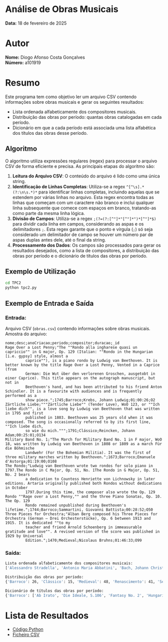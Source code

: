 # Análise de Obras Musicais

**Data:** 18 de fevereiro de 2025

# Autor

**Nome:** Diogo Afonso Costa Gonçalves  
**Número:** a101919  

# Resumo

Este programa tem como objetivo ler um arquivo CSV contendo informações sobre obras musicais e gerar os seguintes resultados:

- Lista ordenada alfabeticamente dos compositores musicais.
- Distribuição das obras por período: quantas obras catalogadas em cada período.
- Dicionário em que a cada período está associada uma lista alfabética dos títulos das obras desse período.

## Algoritmo

O algoritmo utiliza expressões regulares (regex) para processar o arquivo CSV de forma eficiente e precisa. As principais etapas do algoritmo são:

1. **Leitura do Arquivo CSV**: O conteúdo do arquivo é lido como uma única string.
2. **Identificação de Linhas Completas**: Utiliza-se a regex `^[^\s].*(?:\n\s.*)*` para identificar linhas completas, incluindo aquelas que se estendem por várias linhas no arquivo. Esta regex encontra todas as linhas que começam com um caractere não branco e inclui qualquer linha subsequente que comece com espaços em branco, tratando-as como parte da mesma linha lógica.
3. **Divisão de Campos**: Utiliza-se a regex `;(?=(?:[^"]*"[^"]*")*[^"]*$)` para dividir cada linha em campos, considerando as aspas e os delimitadores `;`. Esta regex garante que o ponto e vírgula (`;`) só seja considerado um delimitador de campo se houver um número par de aspas duplas antes dele, até o final da string.
4. **Processamento dos Dados**: Os campos são processados para gerar os resultados desejados, como a lista de compositores, a distribuição das obras por período e o dicionário de títulos das obras por período.


## Exemplo de Utilização

```bash
cd TPC2
python tpc2.py
```

## Exemplo de Entrada e Saída

### Entrada:
Arquivo CSV (`obras.csv`) contendo informações sobre obras musicais.
Amostra do arquivo:

```csv
nome;desc;anoCriacao;periodo;compositor;duracao;_id
Rage Over a Lost Penny;"The ""Rondo alla ingharese quasi un capriccio"" in G major, Op. 129 (Italian: ""Rondo in the Hungarian [i.e. gypsy] style, almost a
         caprice""), is a piano rondo by Ludwig van Beethoven. It is better known by the title Rage Over a Lost Penny, Vented in a Caprice (from
         German: Die Wut über den verlorenen Groschen, ausgetobt in einer Caprice). This title appears on the autograph manuscript, but not in
         Beethoven's hand, and has been attributed to his friend Anton Schindler. It is a favourite with audiences and is frequently performed as a
         show piece.";1745;Barroco;Krebs, Johann Ludwig;01:00:26;O2
Zärtliche Liebe;"""Zärtliche Liebe"" (Tender Love), WoO 123, or ""Ich liebe dich"", is a love song by Ludwig van Beethoven that was written in 1795 and first
         published in 1803. Beethoven was 25 years old when it was composed. The song is occasionally referred to by its first line, ""Ich liebe dich,
         so wie du mich.""";1791;Clássico;Reincken, Johann Adam;00:25:01;O134
Military Band No. 1;"The March for Military Band No. 1 in F major, WoO 18, was written by Ludwig van Beethoven in 1808 or 1809 as a march Für die Böhmische
         Landwehr (For the Bohemian Militia). It was the first of three military marches written by Beethoven.";1673;Barroco;Emanuele d'Astorga;01:19:00;O108
The Rondo;"Ludwig van Beethoven wrote two rondos for solo piano in 1797.The Rondo in C Major, Op. 51, No. 1The Rondo in G Major, Op. 51, No. 2 bears
         a dedication to Countess Henriette von Lichnowsky in later editions. Artaria originally published both Rondos without dedications in October
         1797.During this time, the composer also wrote the Op. 129 Rondo ""Rage over a Lost Penny,"" and the three Piano Sonatas, Op. 10. The Op. 129
         Rondo remained unpublished during Beethoven's lifetime.";1744;Barroco;Sammartini, Giovanni Battista;00:28:52;O50
Three Pieces for Orchestra;"Alban Berg composed his Three Pieces for Orchestra (German – Drei Orchesterstücke), Op. 6 between 1913 and 1915. It is dedicated ""to my
         teacher and friend Arnold Schoenberg in immeasurable gratitude and love"". A revised version of the score was published in 1929 by Universal
         Edition.";1470;Medieval;Nicolaus Bruhns;01:46:33;O99
```

### Saída:
```bash
Lista ordenada alfabeticamente dos compositores musicais:
['Alessandro Stradella', 'Antonio Maria Abbatini', 'Bach, Johann Christoph', 'Bach, Johann Michael', 'Bach, Wilhelm Friedemann', 'Balbastre, Claude', 'Baldassare Galuppi', 'Barbara of Portugal', 'Benda, Franz', 'Bernardo Pasquini', 'Biber, Heinrich Ignaz Franz', 'Bononcini, Giovanni Battista', 'Boyvin, Jacques', 'Bull, John', 'Cabanilles, Juan Bautista', 'Caldara, Antonio', 'Carissimi, Giacomo', 'Cavalli, Francesco', 'Cristofaro Caresana', 'David Perez', 'Dieterich Buxtehude', 'Domenico Scarlatti', 'Duarte Lobo', 'Duarte Lôbo', 'Durante, Francesco', 'Elisabeth Sophie of Mecklenburg', "Emanuele d'Astorga", 'Estevao de Brito', 'Fernandes, Gaspar', 'Filipe De Magalhaes', 'Friederike Sophie Wilhelmine', 'Froberger, Johann Jakob', 'Georg Bohm', 'Georg Muffat', 'Gibbons, Orlando', 'Gibbs, Joseph', 'Giovanni Battista Bassani', 'Giovanni Gabrieli', 'Giovanni Legrenzi', 'Giuseppe Tartini', 'Gregor Aichinger', 'Gregorio Allegri', 'Handel, George Frideric', 'Hans Leo Haßler', 'Hasse, Johann Adolph', 'Haym, Nicola Francesco', 'Heinrich Scheidemann', 'Henri Desmarets', 'Jan Pieterszoon Sweelinck', 'Jean-Joseph Mouret', 'Jean-Marie Leclair', 'Jeremiah Clarke', 'Johann Christoph(er) Pepusch', 'Johann David Heinichen', 'Johann Ernst Eberlin', 'Johann Hermann Schein', 'Johann Joachim Quantz', 'Johann Krieger', 'Johann Nicolaus Bach', 'John Blow', 'John Dowland', 'John Eccles', 'John IV', 'Krebs, Johann Ludwig', 'Leopold I', 'Louis Couperin', 'Lully, Jean-Baptiste', 'Lôbo, Duarte', 'Machado, Manuel', 'Madre De Deus, Filpe Da', 'Manuel Cardoso', 'Manuel Correia', 'Manuel Rodriguez Coelho', 'Marais, Marin', 'Marc-Antoine Charpentier', 'Martini, Giovanni Battista', 'Mattheson, Johann', 'Melchior Schildt', 'Michael Praetorius', 'Mondonville, Jean-Joseph', 'Monsieur de Sainte-Colombe', 'Monteverdi, Claudio', 'Neander, Joachim', 'Nicolas Siret', 'Nicolaus Bruhns', 'Nivers, Guillaume-Gabriel', 'Paolo Agostino', 'Pedro de Araujo', 'Pergolesi, Giovanni Battista', 'Peri, Jacopo', 'Peter Philips', 'Pierre Beauchamp', 'Pietro Della Valle', 'Rameau, Jean-Philippe', 'Reincken, Johann Adam', 'Robert Cambert', 'Rousseau, Jean-Jacques', 'Sammartini, Giovanni Battista', 'Sammartini, Giuseppe', 'Samuel Scheidt', 'Sanz, Gaspar', 'Schenck, Johannes', 'Seixas, Carlos', 'Stefano Landi', 'Strozzi, Barbara', 'Titelouze, Jean', 'Tomaso Albinoni', 'Viadana, Lodovico Grossi da', 'Weldon, John', 'Wilhelmine of Prussia']

Distribuição das obras por período:
{'Barroco': 26, 'Clássico': 15, 'Medieval': 48, 'Renascimento': 41, 'Século XX': 18, 'Romântico': 19, 'Contemporâneo': 7}

Dicionário de títulos das obras por período:
{'Barroco': ['Ab Irato', 'Die Ideale, S.106', 'Fantasy No. 2', 'Hungarian Rhapsody No. 16', 'Hungarian Rhapsody No. 5', 'Hungarian Rhapsody No. 8', 'Impromptu Op.51', 'In the Steppes of Central Asia', 'Mazurkas, Op. 50', 'Military Band No. 1', 'Nocturne in C minor', 'Paganini Variations, Book I', 'Polonaise Op. 44', 'Polonaise-Fantasie', 'Polonaises Op.71', 'Preludes Op. 11', 'Preludes Op. 49', 'Prince Rostislav', 'Rage Over a Lost Penny', 'Rondo Op. 5', 'Shéhérazade, ouverture de féerie', 'Symphonies de Beethoven', 'The Rondo', 'Transcendental Études', 'Études Op. 25', 'Études Op.10'], 'Clássico': ['Bamboula, Op. 2', 'Capriccio Italien', 'Czech Suite', 'French Overture', 'Hungarian Rhapsody No. 14', 'Hungarian Rhapsody No. 18', 'Händelgesellschaft volume 50', "In Nature's Realm", 'Mass in C major', 'Scherzo No.3', 'Serenade for Strings in G minor', 'Serenata Notturna', 'Stabat Mater', 'Suite for Orchestra in B minor', 'Zärtliche Liebe'], 'Medieval': ['Adagio in B minor', 'Ballade No.1', 'Ballades, Op. 10', 'Barcarole Op. 60', 'Coriolan Overture', 'Dixit Dominus', 'Eroica Variations', 'Fantasia and Fugue, BWV 542, G minor', 'Fantasia in D minor', 'Fantasy on Hungarian Folk Themes', 'Faust Overture', 'Gigue in G major, K. 574', 'Grande valse brillante', 'Hungarian Rhapsody No. 11', 'Hungarian Rhapsody No. 13', 'Hungarian Rhapsody No. 15', 'Hungarian Rhapsody No. 3', 'Hungarian Rhapsody No. 4', 'Hungarian Rhapsody No. 7', 'Impromptu, Op. 29', 'La Savane', 'Mazurkas, Op. 30', 'Mazurkas, Op. 63', 'Mazurkas, Op. 67', 'Mazurkas, Op. 68', 'Morceau de salon', 'Preludes Op. 11 No. 4', 'Preludes Op. 74', 'Première rhapsodie', 'Prélude, Choral et Fugue', 'Rhapsodie Espagnole', 'Romance in F major', 'Rondo for Piano No. 3', 'Serenade for Strings', 'Serenade for Wind Instruments', 'Suite No. 1 for two pianos', 'Suite No. 2 for two pianos', 'Suite in D minor, HWV 437', 'Tapiola', 'The Noon Witch', 'Three Pieces for Orchestra', 'Tragic Overture', 'Transcendental Études', 'Tönet, ihr Pauken! Erschallet, Trompeten!, BWV 214', 'Valses Sentimentales', 'Variations in F minor', 'Variations on a Theme of Corelli, Op. 42', 'Wedding day at Troldhaugen'], 'Renascimento': ['Bagatelles, Opus 119', 'Bagatelles, Opus 33', 'Cantatas, BWV 141-150', 'Carnival Overture', 'Estampes', 'Fantaisie brillante, Op. 22', 'Festklänge, S.101', 'Funeral March in Memory of Rikard Nordraak', 'Hamlet, S.104', 'Hungarian Rhapsody No. 10', 'Hungarian Rhapsody No. 12', 'Hungarian Rhapsody No.1', 'Komm, Jesu, komm!', "L'Art de varier", 'Le Mancenillier', 'Legends, Op.59', 'Liturgy of St. John Chrysostom', 'Marie-Magdeleine', 'Mazurkas, Op. 56', 'Morceaux de Salon, Op. 10', 'Nocturne in A-flat', 'Othello', 'Polonaises, Op.26', 'Preludes Op. 11', 'Preludes, Op. 32', 'Romance in G major', 'Rondo Op. 1', 'Scans of the Bach Gesellschaft edition of the Eight Short Preludes and Fugues', 'Scherzo No.4', "Schubert's Valses Nobles", 'Shéhérazade', 'Six Pieces for Piano, Op. 118', "St. Paul's Suite", 'Symphonic Dances, Op. 64', 'The Creatures of Prometheus', 'Transcendental Études', 'Transcendental Études', 'Valse romantique', 'Variation on a Waltz by Diabelli', 'Vers la flamme', 'Études Op. 25'], 'Século XX': ['Berceuse', 'Eleven Chorale Preludes, Op. 122', 'Fürchte dich nicht', 'Hungarian Rhapsody No. 17', 'Hungarian Rhapsody No. 9', 'Nocturnes Op. Posth. 72', 'Papillons', 'Peer Gynt Suite Suite No. 1', 'Serenade for Strings', 'Sigurd Jorsalfar', 'Singet dem Herrn ein neues Lied', 'Sonatas and Partitas for Solo Violin', 'Sonatina in F major', 'Sonatina in G', "Symphonic Poem No.1, Ce qu'on entend sur la montagne", 'The Storm, Op.76', 'Variations on a Theme of Chopin, Op. 22', 'Études Op. 25'], 'Romântico': ['Book II', 'Fantasy No. 4', "Feu d'artifice", "Feuilles d'Album", 'Grande Tarantelle', "Jeux d'enfants", 'Lobet den Herrn, alle Heiden', 'Moments musicaux', 'Overture, Scherzo and Finale', 'Preludes Op. 11', 'Preludes Op. 59', 'Präludium und Fuge über das Thema B-A-C-H', 'Psalm 42 , Op. 42', 'Salve Regina', 'Scherzo No. 2', 'Syrinx', 'Waltzes, Op. 34', 'Études Op. 25', 'Études Op.10'], 'Contemporâneo': ['Impromptu, Op. 36', 'Les cinq doigts', 'Polonaises, Op.40', 'Preludes Opus 51', 'Rhapsodies, Op. 79', 'Sonnerie de Ste-Geneviève du Mont-de-Paris', 'Études Op. 25']}
```

# Lista de Resultados
- [Código Python](tpc2.py)
- [Ficheiro CSV](obras.csv)
